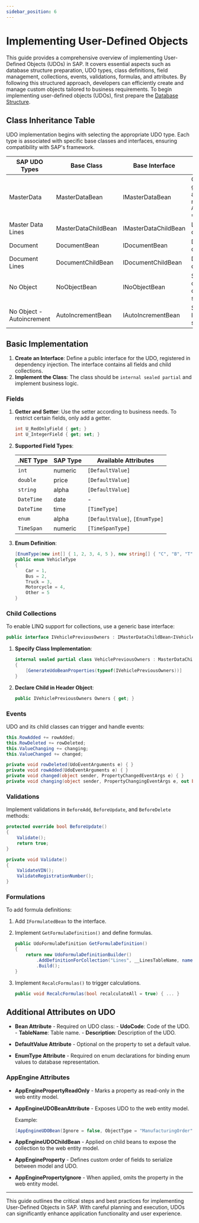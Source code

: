 ```yaml
---
sidebar_position: 6
---
```


# Implementing User-Defined Objects

This guide provides a comprehensive overview of implementing User-Defined Objects (UDOs) in SAP. It covers essential aspects such as database structure preparation, UDO types, class definitions, field management, collections, events, validations, formulas, and attributes. By following this structured approach, developers can efficiently create and manage custom objects tailored to business requirements. To begin implementing user-defined objects (UDOs), first prepare the [Database Structure](database-structure-setup.md).

## Class Inheritance Table

UDO implementation begins with selecting the appropriate UDO type. Each type is associated with specific base classes and interfaces, ensuring compatibility with SAP's framework.

| SAP UDO Types | Base Class | Base Interface | Description |
| --- |---|---|---|
| MasterData | MasterDataBean | IMasterDataBean | Code can be generated automatically or manually by setting `AutoCodeGeneration = false`. |
| Master Data Lines | MasterDataChildBean | IMasterDataChildBean | Lines in master data object. |
| Document | DocumentBean | IDocumentBean | Document header declaration. |
| Document Lines | DocumentChildBean | IDocumentChildBean | Document lines declaration. |
| No Object | NoObjectBean | INoObjectBean | Simple entry with code and name; no child objects supported. |
| No Object - Autoincrement | AutoIncrementBean | IAutoIncrementBean | Simple entry with ID; no child objects supported. |

## Basic Implementation

1. **Create an Interface**: Define a public interface for the UDO, registered in dependency injection. The interface contains all fields and child collections.
2. **Implement the Class**: The class should be `internal sealed partial` and implement business logic.

### Fields

1. **Getter and Setter**: Use the setter according to business needs. To restrict certain fields, only add a getter.

    ```csharp
    int U_RedOnlyField { get; }
    int U_IntegerField { get; set; }
    ```

2. **Supported Field Types**:

    | .NET Type | SAP Type | Available Attributes |
    |---|---|---|
    | `int` | numeric  | `[DefaultValue]` |
    | `double` | price   | `[DefaultValue]` |
    | `string` | alpha | `[DefaultValue]` |
    | `DateTime` | date | - |
    | `DateTime` | time | `[TimeType]` |
    | `enum` | alpha | `[DefaultValue]`, `[EnumType]` |
    | `TimeSpan` | numeric | `[TimeSpanType]` |

3. **Enum Definition**:

    ```csharp
    [EnumType(new int[] { 1, 2, 3, 4, 5 }, new string[] { "C", "B", "T", "M", "O" }, 1)]
    public enum VehicleType
    {
        Car = 1,
        Bus = 2,
        Truck = 3,
        Motorcycle = 4,
        Other = 5
    }
    ```

### Child Collections

To enable LINQ support for collections, use a generic base interface:

```csharp
public interface IVehiclePreviousOwners : IMasterDataChildBean<IVehiclePreviousOwners> { }
```

1. **Specify Class Implementation**:

    ```csharp
    internal sealed partial class VehiclePreviousOwners : MasterDataChildBean<IVehiclePreviousOwners>, IVehiclePreviousOwners
    {
        [GenerateUdoBeanProperties(typeof(IVehiclePreviousOwners))]
    }
    ```

2. **Declare Child in Header Object**:

    ```csharp
    public IVehiclePreviousOwners Owners { get; }
    ```

### Events

UDO and its child classes can trigger and handle events:

```csharp
this.RowAdded += rowAdded;
this.RowDeleted += rowDeleted;
this.ValueChanging += changing;
this.ValueChanged += changed;

private void rowDeleted(UdoEventArguments e) { }
private void rowAdded(UdoEventArguments e) { }
private void changed(object sender, PropertyChangedEventArgs e) { }
private void changing(object sender, PropertyChangingEventArgs e, out bool cancel) { cancel = false; }
```

### Validations

Implement validations in `BeforeAdd`, `BeforeUpdate`, and `BeforeDelete` methods:

```csharp
protected override bool BeforeUpdate()
{
    Validate();
    return true;
}

private void Validate()
{
    ValidateVIN();
    ValidateRegistrationNumber();
}
```

### Formulations

To add formula definitions:

1. Add `IFormulatedBean` to the interface.
2. Implement `GetFormulaDefinition()` and define formulas.

    ```csharp
    public UdoFormulaDefinition GetFormulaDefinition()
    {
        return new UdoFormulaDefinitionBuilder()
            .AddDefinitionForCollection("Lines", __LinesTableName, nameof(TestMasterLines.U_Formula), nameof(TestMasterLines.U_Result))
            .Build();
    }
    ```

3. Implement `RecalcFormulas()` to trigger calculations.

    ```csharp
    public void RecalcFormulas(bool recalculateAll = true) { ... }
    ```

## Additional Attributes on UDO

- **Bean Attribute** - Required on UDO class:
        - **UdoCode**: Code of the UDO.
        - **TableName**: Table name.
        - **Description**: Description of the UDO.

- **DefaultValue Attribute** - Optional on the property to set a default value.

- **EnumType Attribute** - Required on enum declarations for binding enum values to database representation.

### AppEngine Attributes

- **AppEnginePropertyReadOnly** - Marks a property as read-only in the web entity model.

- **AppEngineUDOBeanAttribute** - Exposes UDO to the web entity model.

    Example:

    ```csharp
    [AppEngineUDOBean(Ignore = false, ObjectType = "ManufacturingOrder", TableName = ManufacturingOrder.TABLENAME, ObjectCode = ManufacturingOrder.OBJECTCODE)]
    ```

- **AppEngineUDOChildBean** - Applied on child beans to expose the collection to the web entity model.

- **AppEngineProperty** - Defines custom order of fields to serialize between model and UDO.

- **AppEnginePropertyIgnore** - When applied, omits the property in the web entity model.

---
This guide outlines the critical steps and best practices for implementing User-Defined Objects in SAP. With careful planning and execution, UDOs can significantly enhance application functionality and user experience.
